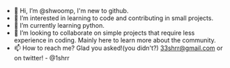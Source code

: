 - 👋 Hi, I’m @shwoomp, I'm new to github.
- 👀 I’m interested in learning to code and contributing in small projects.
- 🌱 I’m currently learning python.
- 💞️ I’m looking to collaborate on simple projects that require less experience in coding. Mainly here to learn more about the community.
- 📫 How to reach me? Glad you asked!(you didn't?)
33shrr@gmail.com
or on twitter! - @1shrr
